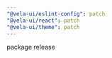```yaml
---
"@vela-ui/eslint-config": patch
"@vela-ui/react": patch
"@vela-ui/theme": patch
---
```


package release
